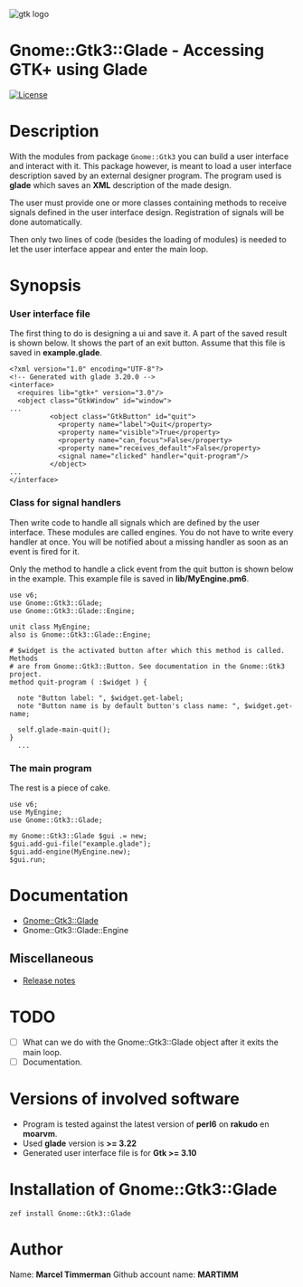 ![gtk logo][logo]

# Gnome::Gtk3::Glade - Accessing GTK+ using Glade
[![License](http://martimm.github.io/label/License-label.svg)](http://www.perlfoundation.org/artistic_license_2_0)

# Description
With the modules from package `Gnome::Gtk3` you can build a user interface and interact with it. This package however, is meant to load a user interface description saved by an external designer program. The program used is **glade** which saves an **XML** description of the made design.

The user must provide one or more classes containing methods to receive signals defined in the user interface design. Registration of signals will be done automatically.

Then only two lines of code (besides the loading of modules) is needed to let the user interface appear and enter the main loop.

# Synopsis
### User interface file
The first thing to do is designing a ui and save it. A part of the saved result is shown below. It shows the part of an exit button. Assume that this file is saved in **example.glade**.
```
<?xml version="1.0" encoding="UTF-8"?>
<!-- Generated with glade 3.20.0 -->
<interface>
  <requires lib="gtk+" version="3.0"/>
  <object class="GtkWindow" id="window">
...
          <object class="GtkButton" id="quit">
            <property name="label">Quit</property>
            <property name="visible">True</property>
            <property name="can_focus">False</property>
            <property name="receives_default">False</property>
            <signal name="clicked" handler="quit-program"/>
          </object>
...
</interface>

```

### Class for signal handlers
Then write code to handle all signals which are defined by the user interface. These modules are called engines. You do not have to write every handler at once. You will be notified about a missing handler as soon as an event is fired for it.

Only the method to handle a click event from the quit button is shown below in the example. This example file is saved in **lib/MyEngine.pm6**.

```
use v6;
use Gnome::Gtk3::Glade;
use Gnome::Gtk3::Glade::Engine;

unit class MyEngine;
also is Gnome::Gtk3::Glade::Engine;

# $widget is the activated button after which this method is called. Methods
# are from Gnome::Gtk3::Button. See documentation in the Gnome::Gtk3 project.
method quit-program ( :$widget ) {

  note "Button label: ", $widget.get-label;
  note "Button name is by default button's class name: ", $widget.get-name;

  self.glade-main-quit();
}
  ...
```

### The main program
The rest is a piece of cake.
```
use v6;
use MyEngine;
use Gnome::Gtk3::Glade;

my Gnome::Gtk3::Glade $gui .= new;
$gui.add-gui-file("example.glade");
$gui.add-engine(MyEngine.new);
$gui.run;
```

# Documentation

* [Gnome::Gtk3::Glade][Gnome::Gtk3::Glade pdf]
* Gnome::Gtk3::Glade::Engine

## Miscellaneous
* [Release notes](https://github.com/MARTIMM/perl6-gnome-glade3/blob/master/doc/CHANGES.md)

# TODO

* [ ] What can we do with the Gnome::Gtk3::Glade object after it exits the main loop.
* [ ] Documentation.

# Versions of involved software

* Program is tested against the latest version of **perl6** on **rakudo** en **moarvm**.
* Used **glade** version is **>= 3.22**
* Generated user interface file is for **Gtk >= 3.10**

# Installation of Gnome::Gtk3::Glade

`zef install Gnome::Gtk3::Glade`


# Author

Name: **Marcel Timmerman**
Github account name: **MARTIMM**


<!---- [refs] ----------------------------------------------------------------->
[release]: https://github.com/MARTIMM/perl6-gnome-glade3/blob/master/doc/CHANGES.md
[logo]: https://github.com/MARTIMM/perl6-gnome-glade3/blob/master/doc/design-docs/gtk-logo-100.png

[//]: # (Pod documentation rendered with)
[//]: # (pod-render.pl6 --pdf --g=MARTIMM/perl6-gnome-glade3 lib)

[Gnome::Gtk3::Glade pdf]: https://nbviewer.jupyter.org/github/MARTIMM/perl6-gnome-glade3/blob/master/doc/Glade3.pdf
